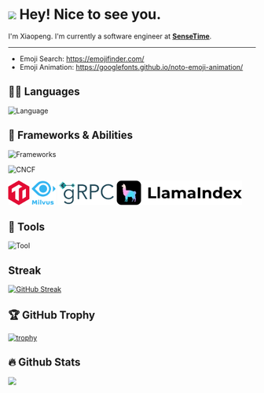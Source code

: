 
# <img src="https://fonts.gstatic.com/s/e/notoemoji/latest/1f60e/512.gif" width="30"/> Hey! Nice to see you.
<!--  <img src="https://emojis.slackmojis.com/emojis/images/1531849430/4246/blob-sunglasses.gif?1531849430" width="30"/> Hey! Nice to see you.-->

I'm Xiaopeng. I'm currently a software engineer at <strong><a href="https://www.sensetime.com/">SenseTime</a></strong>.

<hr>

- Emoji Search: https://emojifinder.com/
- Emoji Animation: https://googlefonts.github.io/noto-emoji-animation/

## 🧑‍💻️ Languages 

![Language](https://go-skill-icons.vercel.app/api/icons?i=go,py,latex,md,git&theme=dark)

## 🚀 Frameworks & Abilities

![Frameworks](https://go-skill-icons.vercel.app/api/icons?i=mysql,redis,kafka,promethues,grafana,pytorch,fastapi,langchain&theme=dark)  

![CNCF](https://go-skill-icons.vercel.app/api/icons?i=docker,kubernetes,helm&theme=dark)  

<p> 
  <img src="icons/TiDB_original.svg" alt="TiDB" height="50" />
  <img src="icons/milvus-stacked-color.svg" alt="Milvus" height="50" />
  <img src="icons/grpc-logo.svg" alt="gRPC" height="50" />
  <img src="icons/LlamaIndex.svg" alt="LlamaIndex" height="50" />&nbsp&nbsp
</p>

<!-- <img src="https://raw.githubusercontent.com/langchain-ai/.github/main/profile/logo-dark.svg#gh-light-mode-only" alt="LangChain AI" height="50" />&nbsp&nbsp-->


## 🔨 Tools 

![Tool](https://go-skill-icons.vercel.app/api/icons?i=vscode,notion,postman,bash,vim,apple,linux,matlab&theme=dark)

## Streak

[![GitHub Streak](https://streak-stats.demolab.com/?user=simonwei97)](https://git.io/streak-stats)

## 🏆 GitHub Trophy

[![trophy](https://github-profile-trophy.vercel.app/?username=simonwei97&theme=onedark&margin-w=5&margin-h=5)](https://github.com/ryo-ma/github-profile-trophy)

## 🔥 Github Stats

<div>
  <img height="165" align="left" src="https://github-readme-stats.vercel.app/api?username=simonwei97&show_icons=true&theme=gotham&count_private=true" />
<!--   <img src="https://github-readme-stats.vercel.app/api/top-langs/?username=simonwei97&layout=compact&show_icons=true&theme=gotham" /> -->
</div>

<!--![simonwei97's GitHub stats](https://github-readme-stats.vercel.app/api?username=simonwei97&show_icons=true&show=reviews,discussions_started,discussions_answered,prs_merged,prs_merged_percentage)-->

<!--![simonwei97's WakaTime stats](https://github-readme-stats.vercel.app/api/wakatime?username=simonwei97) -->
